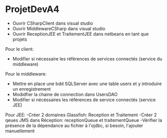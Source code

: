 # ProjetDevA4


- Ouvrir CSharpClient dans visual studio
- Ouvrir MiddlewareCSharp dans visual studio
- Ouvrir ReceptionJEE et TraitementJEE dans netbeans en tant que projets

Pour le client:
- Modifier si nécessaire les références de services connectés (service du middleware)

Pour le middleware:
- Mettre en place une bdd SQLServer avec une table users et y introduire un enregistrement
- Modidfier la chaine de connection dans UsersDAO
- Modifier si nécéssaires les références de service connectés (service JEE)

Pour JEE:
-Créer 2 domaines Glassfish: Reception et Traitement
-Créer 2 qeues JMS dans Réception: receptionQueue et traitementQueue
-Vérifier la présence de la dépendance au fichier à l'ojdbc, si besoin, l'ajouter manuellement

